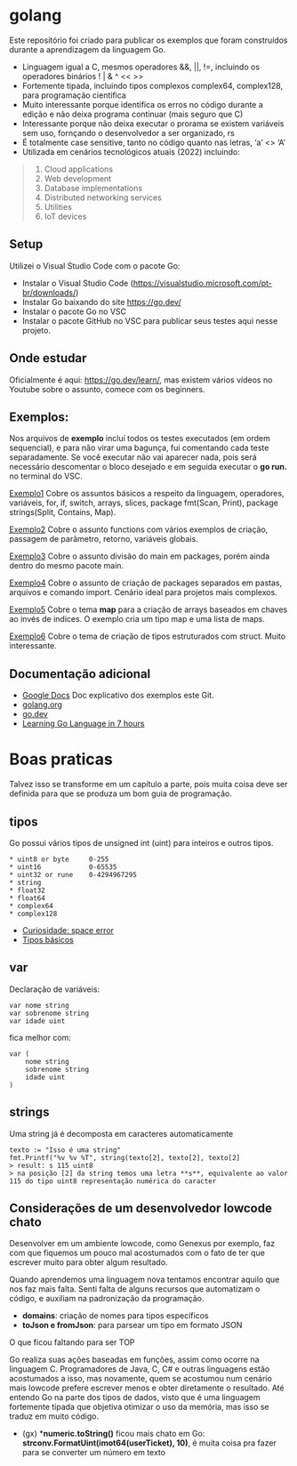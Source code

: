 # golang
Este repositório foi criado para publicar os exemplos que foram construídos durante a aprendizagem da linguagem Go. 

* Linguagem igual a C, mesmos operadores &&, ||, !=, incluindo os operadores binários ! | & ^ << >>
* Fortemente tipada, incluindo tipos complexos complex64, complex128, para programação científica
* Muito interessante porque identifica os erros no código durante a edição e não deixa programa continuar (mais seguro que C)
* Interessante porque não deixa executar o prorama se existem variáveis sem uso, fornçando o desenvolvedor a ser organizado, rs
* É totalmente case sensitive, tanto no código quanto nas letras, ‘a’ <> ‘A’
* Utilizada em cenários tecnológicos atuais (2022) incluindo: 
> 1. Cloud applications
> 2. Web development
> 3. Database implementations
> 4. Distributed networking services
> 5. Utilities
> 6. IoT devices

## Setup
Utilizei o Visual Studio Code com o pacote Go:

* Instalar o Visual Studio Code (https://visualstudio.microsoft.com/pt-br/downloads/)
* Instalar Go baixando do site https://go.dev/
* Instalar o pacote Go no VSC
* Instalar o pacote GitHub no VSC para publicar seus testes aqui nesse projeto.

## Onde estudar
Oficialmente é aqui: https://go.dev/learn/, mas existem vários vídeos no Youtube sobre o assunto, comece com os beginners.

## Exemplos:
Nos arquivos de **exemplo** incluí todos os testes executados (em ordem sequencial), e para não virar uma bagunça, fui comentando cada teste separadamente. Se você executar não vai aparecer nada, pois será necessário descomentar o bloco desejado e em seguida executar o **go run.** no terminal do VSC.

[Exemplo1](https://github.com/douglasol/golang/tree/main/Exemplos/Exemplo1) Cobre os assuntos básicos a respeito da linguagem, operadores, variáveis, for, if, switch, arrays, slices, package fmt(Scan, Print), package strings(Split, Contains, Map). 

[Exemplo2](https://github.com/douglasol/golang/tree/main/Exemplos/Exemplo2) Cobre o assunto functions com vários exemplos de criação, passagem de parâmetro, retorno, variáveis globais.

[Exemplo3](https://github.com/douglasol/golang/tree/main/Exemplos/Exemplo3) Cobre o assunto divisão do main em packages, porém ainda dentro do mesmo pacote main.

[Exemplo4](https://github.com/douglasol/golang/tree/main/Exemplos/Exemplo4) Cobre o assunto de criação de packages separados em pastas, arquivos e comando import. Cenário ideal para projetos mais complexos.

[Exemplo5](https://github.com/douglasol/golang/tree/main/Exemplos/Exemplo5) Cobre o tema **map** para a criação de arrays baseados em chaves ao invés de indices. O exemplo cria um tipo map e uma lista de maps.

[Exemplo6](https://github.com/douglasol/golang/tree/main/Exemplos/Exemplo6) Cobre o tema de criação de tipos estruturados com struct. Muito interessante.

## Documentação adicional
* [Google Docs](https://docs.google.com/document/d/1d5CogFKYcD7gxHnzGoZ2b_WpSF0DbXdPbHtGTg9XJj0/edit?usp=sharing) Doc explicativo dos exemplos este Git.
* [golang.org](https://golang.org)
* [go.dev](https://go.dev/)
* [Learning Go Language in 7 hours](https://www.youtube.com/watch?v=YS4e4q9oBaU&t=1153s)

# Boas praticas
Talvez isso se transforme em um capítulo a parte, pois muita coisa deve ser definida para que se produza um bom guia de programação.

## tipos
Go possui vários tipos de unsigned int (uint) para inteiros e outros tipos.
```
* uint8 or byte     0-255
* uint16            0-65535
* uint32 or rune    0-4294967295
* string
* float32 
* float64
* complex64 
* complex128
````
* [Curiosidade: space error](https://hownot2code.com/2016/09/02/a-space-error-370-million-for-an-integer-overflow/)
* [Tipos básicos](https://go.dev/tour/basics/11)

## var
Declaração de variáveis:
```
var nome string
var sobrenome string
var idade uint
```

fica melhor com:

```
var (
    nome string
    sobrenome string
    idade uint
)
```

## strings
Uma string já é decomposta em caracteres automaticamente
```
texto := "Isso é uma string"
fmt.Printf("%v %v %T", string(texto[2], texto[2], texto[2]
> result: s 115 uint8
> na posição [2] da string temos uma letra **s**, equivalente ao valor 115 do tipo uint8 representação numérica do caracter
```

## Considerações de um desenvolvedor lowcode chato
Desenvolver em um ambiente lowcode, como Genexus por exemplo, faz com que fiquemos um pouco mal acostumados com o fato de ter que escrever muito para obter algum resultado. 

Quando aprendemos uma linguagem nova tentamos encontrar aquilo que nos faz mais falta. Senti falta de alguns recursos que automatizam o código, e auxiliam na padronização da programação. 

* **domains**: criação de nomes para tipos específicos
* **toJson e fromJson**: para parsear um tipo em formato JSON

O que ficou faltando para ser TOP

Go realiza suas ações baseadas em funções, assim como ocorre na linguagem C. Programadores de Java, C, C# e outras linguagens estão acostumados a isso, mas novamente, quem se acostumou num cenário mais lowcode prefere escrever menos e obter diretamente o resultado.
Até entendo Go na parte dos tipos de dados, visto que é uma linguagem fortemente tipada que objetiva otimizar o uso da memória, mas isso se traduz em muito código.

* (gx) ***numeric.toString()** ficou mais chato em Go: **strconv.FormatUint(imot64(userTicket), 10)**, é muita coisa pra fazer para se converter um número em texto
